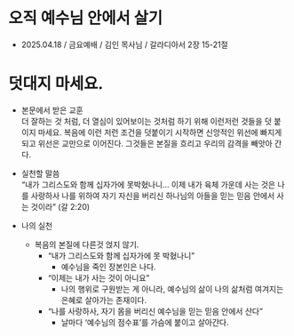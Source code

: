 # 오직 예수님 안에서 살기 
* 2025.04.18 / 금요예배 / 김인 목사님 / 갈라디아서 2장 15-21절 

# 덧대지 마세요.

* 본문에서 받은 교훈  
더 잘하는 것 처럼,  더 열심이 있어보이는 것처럼 하기 위해 이런저런 것들을 덧 붙이지 마세요. 복음에 이런 저런 조건을 덧붙이기 시작하면 신앙적인 위선에 빠지게 되고 위선은 교만으로 이어진다.  그것들은 본질을 흐리고 우리의 감격을 빼앗아 간다. 
  
* 실천할 말씀  
“내가 그리스도와 함께 십자가에 못박혔나니… 이제 내가 육체 가운데 사는 것은
나를 사랑하사 나를 위하여 자기 자신을 버리신 하나님의 아들을 믿는 믿음 안에서 사는 것이라” (갈 2:20)

* 나의 실천
  * 복음의 본질에 다른것 얹지 않기.  
    * “내가 그리스도와 함께 십자가에 못 박혔나니”
      * 예수님을 죽인 장본인은 나다.  
    * “이제는 내가 사는 것이 아니요”
      * 나의 행위로 구원받는 게 아니라, 예수님의 삶이 나의 삶처럼 여겨지는 은혜로 살아가는 존재이다.
    * “나를 사랑하사, 자기 몸을 버리신 예수님을 믿는 믿음 안에서 산다”
      * 날마다 ‘예수님의 점수표’를 가슴에 붙이고 살아간다.




